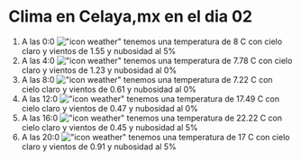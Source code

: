 # Clima en Celaya,mx en el dia 02

1. A las 0:0 !["icon weather"](http://openweathermap.org/img/w/01n.png) tenemos una temperatura de 8 C con cielo claro y  vientos de 1.55 y nubosidad al 5%
1. A las 4:0 !["icon weather"](http://openweathermap.org/img/w/01n.png) tenemos una temperatura de 7.78 C con cielo claro y  vientos de 1.23 y nubosidad al 0%
1. A las 8:0 !["icon weather"](http://openweathermap.org/img/w/01d.png) tenemos una temperatura de 7.22 C con cielo claro y  vientos de 0.61 y nubosidad al 0%
1. A las 12:0 !["icon weather"](http://openweathermap.org/img/w/01d.png) tenemos una temperatura de 17.49 C con cielo claro y  vientos de 0.47 y nubosidad al 0%
1. A las 16:0 !["icon weather"](http://openweathermap.org/img/w/01d.png) tenemos una temperatura de 22.22 C con cielo claro y  vientos de 0.45 y nubosidad al 5%
1. A las 20:0 !["icon weather"](http://openweathermap.org/img/w/01n.png) tenemos una temperatura de 17 C con cielo claro y  vientos de 0.91 y nubosidad al 5%
